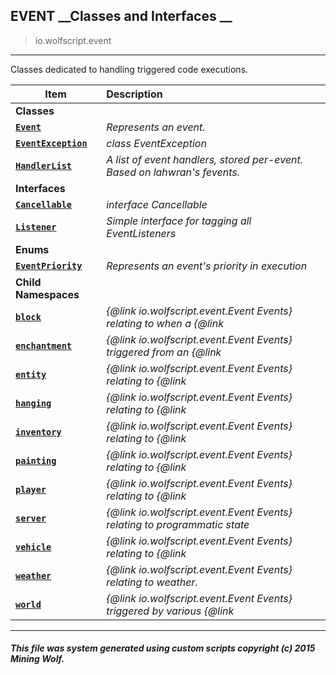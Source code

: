 ## EVENT __Classes and Interfaces __

>io.wolfscript.event

---

Classes dedicated to handling triggered code executions.

Item | Description   
--- | :--- 
__Classes__|
__[`Event`](Event.md)__ | _Represents an event._ 
__[`EventException`](EventException.md)__ | _class EventException_ 
__[`HandlerList`](HandlerList.md)__ | _A list of event handlers, stored per-event. Based on lahwran's fevents._ 
__Interfaces__|
__[`Cancellable`](Cancellable.md)__ | _interface Cancellable_ 
__[`Listener`](Listener.md)__ | _Simple interface for tagging all EventListeners_ 
__Enums__|
__[`EventPriority`](EventPriority.md)__ | _Represents an event's priority in execution_ 
__Child Namespaces__|
__[`block`](block/0.md)__ | _{@link io.wolfscript.event.Event Events} relating to when a {@link_ 
__[`enchantment`](enchantment/0.md)__ | _{@link io.wolfscript.event.Event Events} triggered from an {@link_ 
__[`entity`](entity/0.md)__ | _{@link io.wolfscript.event.Event Events} relating to {@link_ 
__[`hanging`](hanging/0.md)__ | _{@link io.wolfscript.event.Event Events} relating to {@link_ 
__[`inventory`](inventory/0.md)__ | _{@link io.wolfscript.event.Event Events} relating to {@link_ 
__[`painting`](painting/0.md)__ | _{@link io.wolfscript.event.Event Events} relating to {@link_ 
__[`player`](player/0.md)__ | _{@link io.wolfscript.event.Event Events} relating to {@link_ 
__[`server`](server/0.md)__ | _{@link io.wolfscript.event.Event Events} relating to programmatic state_ 
__[`vehicle`](vehicle/0.md)__ | _{@link io.wolfscript.event.Event Events} relating to {@link_ 
__[`weather`](weather/0.md)__ | _{@link io.wolfscript.event.Event Events} relating to weather._ 
__[`world`](world/0.md)__ | _{@link io.wolfscript.event.Event Events} triggered by various {@link_ 



---



##### This file was system generated using custom scripts copyright (c) 2015 Mining Wolf.
	

